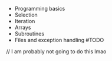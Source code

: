 - Programming basics
- Selection
- Iteration
- Arrays
- Subroutines
- Files and exception handling
#TODO 

// I am probably not going to do this lmao